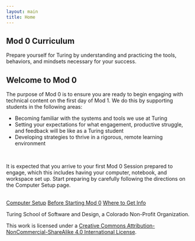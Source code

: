 ```yaml
---
layout: main
title: Home
---
```


<section class="splash">
  <div class="splash-text">
    <h1>Mod 0 Curriculum</h1>
    <p>Prepare yourself for Turing by understanding and practicing the tools, behaviors, and mindsets necessary for your success.</p>
  </div>
</section>
<section class="tri-color-border">
  <div class="s-bg-yellow-500"></div>
  <div class="s-bg-red-500"></div>
  <div class="s-bg-cyan-400"></div>
</section>

<section class="main-content">
  <h2>Welcome to Mod 0</h2>
  <p>The purpose of Mod 0 is to ensure you are ready to begin engaging with technical content on the first day of Mod 1. We do this by supporting students in the following areas:</p>
  <ul>
    <li>Becoming familiar with the systems and tools we use at Turing</li>
    <li>Setting your expectations for what engagement, productive struggle, and feedback will be like as a Turing student</li>
    <li>Developing strategies to thrive in a rigorous, remote learning environment</li>
  </ul>
  <br>
  <p>It is expected that you arrive to your first Mod 0 Session prepared to engage, which this includes having your computer, notebook, and workspace set up. Start preparing by carefully following the directions on the Computer Setup page.</p>
  <br>
  <a class="s-button" href="/computer-setup">Computer Setup</a>
  <a class="s-button" href="/before-mod-0">Before Starting Mod 0</a>
  <a class="s-button" href="/info">Where to Get Info</a>
</section>

<footer class="s-footer">
 <div class="s-footer-content">
   <p class="s-text-white">Turing School of Software and Design, a Colorado Non-Profit Organization.</p>
   <p>This work is licensed under a <a href="https://creativecommons.org/licenses/by-nc-sa/4.0/">Creative Commons Attribution-NonCommercial-ShareAlike 4.0 International License</a>.</p>
 </div>
</footer>

<!-- ## What is Mod 0?

Mod 0 is a prerequisite course for both of the programs at Turing. It is a structured series of 5 sessions which are conducted fully remotely via Zoom. Please check the [calendar]({{ site.baseurl }}/calendar) for session dates and times.


## What will we cover in Mod 0?

* Remote Learning Strategies
* Asking Technical Questions
* Collaborating on Technical Work
* Git and GitHub Workflows

## Required Prep for Mod 0

Complete the [Mod 0 Prep]({{ site.baseurl }}/before-mod-0) before your first session starts. This should take around **4 hours**! 

## Passing Mod 0 

In order to pass Mod 0, you will need to:
1. Attend and actively engage in all 5 sessions and complete the required homework
2. Complete and pass the Mod 0 Assessment
3. Complete and pass the Mod 0 Project -->

